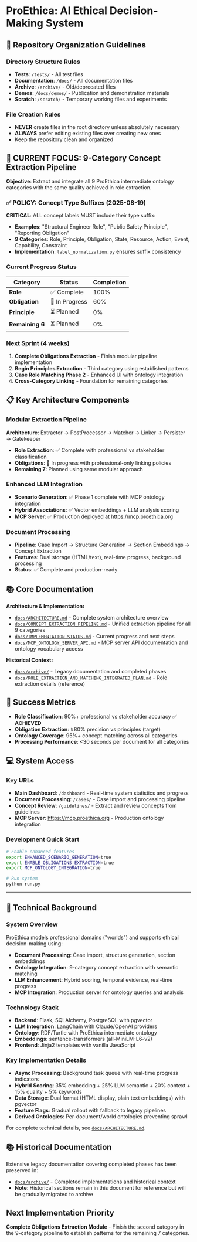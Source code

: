 # ProEthica: AI Ethical Decision-Making System

## 📁 Repository Organization Guidelines

### Directory Structure Rules
- **Tests**: `/tests/` - All test files
- **Documentation**: `/docs/` - All documentation files  
- **Archive**: `/archive/` - Old/deprecated files
- **Demos**: `/docs/demos/` - Publication and demonstration materials
- **Scratch**: `/scratch/` - Temporary working files and experiments

### File Creation Rules
- **NEVER** create files in the root directory unless absolutely necessary
- **ALWAYS** prefer editing existing files over creating new ones
- Keep the repository clean and organized

## 🎯 CURRENT FOCUS: 9-Category Concept Extraction Pipeline

**Objective**: Extract and integrate all 9 ProEthica intermediate ontology categories with the same quality achieved in role extraction.

### ✅ POLICY: Concept Type Suffixes (2025-08-19)
**CRITICAL**: ALL concept labels MUST include their type suffix:
- **Examples**: "Structural Engineer Role", "Public Safety Principle", "Reporting Obligation"
- **9 Categories**: Role, Principle, Obligation, State, Resource, Action, Event, Capability, Constraint
- **Implementation**: `label_normalization.py` ensures suffix consistency

### Current Progress Status

| Category | Status | Completion |
|----------|--------|------------|
| **Role** | ✅ Complete | 100% |
| **Obligation** | 🔄 In Progress | 60% |
| **Principle** | ⏳ Planned | 0% |
| **Remaining 6** | ⏳ Planned | 0% |

### Next Sprint (4 weeks)
1. **Complete Obligations Extraction** - Finish modular pipeline implementation
2. **Begin Principles Extraction** - Third category using established patterns  
3. **Case Role Matching Phase 2** - Enhanced UI with ontology integration
4. **Cross-Category Linking** - Foundation for remaining categories

## 📋 Key Architecture Components

### Modular Extraction Pipeline
**Architecture**: Extractor → PostProcessor → Matcher → Linker → Persister → Gatekeeper
- **Role Extraction**: ✅ Complete with professional vs stakeholder classification
- **Obligations**: 🔄 In progress with professional-only linking policies
- **Remaining 7**: Planned using same modular approach

### Enhanced LLM Integration
- **Scenario Generation**: ✅ Phase 1 complete with MCP ontology integration
- **Hybrid Associations**: ✅ Vector embeddings + LLM analysis scoring
- **MCP Server**: ✅ Production deployed at https://mcp.proethica.org

### Document Processing
- **Pipeline**: Case Import → Structure Generation → Section Embeddings → Concept Extraction
- **Features**: Dual storage (HTML/text), real-time progress, background processing
- **Status**: ✅ Complete and production-ready

## 📚 Core Documentation

**Architecture & Implementation:**
- [`docs/ARCHITECTURE.md`](docs/ARCHITECTURE.md) - Complete system architecture overview
- [`docs/CONCEPT_EXTRACTION_PIPELINE.md`](docs/CONCEPT_EXTRACTION_PIPELINE.md) - Unified extraction pipeline for all 9 categories  
- [`docs/IMPLEMENTATION_STATUS.md`](docs/IMPLEMENTATION_STATUS.md) - Current progress and next steps
- [`docs/MCP_ONTOLOGY_SERVER_API.md`](docs/MCP_ONTOLOGY_SERVER_API.md) - MCP server API documentation and ontology vocabulary access

**Historical Context:**
- [`docs/archive/`](docs/archive/) - Legacy documentation and completed phases
- [`docs/ROLE_EXTRACTION_AND_MATCHING_INTEGRATED_PLAN.md`](docs/ROLE_EXTRACTION_AND_MATCHING_INTEGRATED_PLAN.md) - Role extraction details (reference)

## 🎯 Success Metrics

- **Role Classification**: 90%+ professional vs stakeholder accuracy ✅ **ACHIEVED**
- **Obligation Extraction**: ≥80% precision vs principles (target)
- **Ontology Coverage**: 95%+ concept matching across all categories
- **Processing Performance**: <30 seconds per document for all categories

## 💻 System Access

### Key URLs
- **Main Dashboard**: `/dashboard` - Real-time system statistics and progress
- **Document Processing**: `/cases/` - Case import and processing pipeline
- **Concept Review**: `/guidelines/` - Extract and review concepts from guidelines
- **MCP Server**: https://mcp.proethica.org - Production ontology integration

### Development Quick Start
```bash
# Enable enhanced features
export ENHANCED_SCENARIO_GENERATION=true
export ENABLE_OBLIGATIONS_EXTRACTION=true
export MCP_ONTOLOGY_INTEGRATION=true

# Run system
python run.py
```

---

## 📖 Technical Background

### System Overview
ProEthica models professional domains ("worlds") and supports ethical decision-making using:
- **Document Processing**: Case import, structure generation, section embeddings
- **Ontology Integration**: 9-category concept extraction with semantic matching
- **LLM Enhancement**: Hybrid scoring, temporal evidence, real-time progress
- **MCP Integration**: Production server for ontology queries and analysis

### Technology Stack
- **Backend**: Flask, SQLAlchemy, PostgreSQL with pgvector
- **LLM Integration**: LangChain with Claude/OpenAI providers  
- **Ontology**: RDF/Turtle with ProEthica intermediate ontology
- **Embeddings**: sentence-transformers (all-MiniLM-L6-v2)
- **Frontend**: Jinja2 templates with vanilla JavaScript

### Key Implementation Details
- **Async Processing**: Background task queue with real-time progress indicators
- **Hybrid Scoring**: 35% embedding + 25% LLM semantic + 20% context + 15% quality + 5% keywords
- **Data Storage**: Dual format (HTML display, plain text embeddings) with pgvector
- **Feature Flags**: Gradual rollout with fallback to legacy pipelines
- **Derived Ontologies**: Per-document/world ontologies preventing sprawl

For complete technical details, see [`docs/ARCHITECTURE.md`](docs/ARCHITECTURE.md).

## 📚 Historical Documentation

Extensive legacy documentation covering completed phases has been preserved in:
- [`docs/archive/`](docs/archive/) - Completed implementations and historical context
- **Note**: Historical sections remain in this document for reference but will be gradually migrated to archive

## Next Implementation Priority

**Complete Obligations Extraction Module** - Finish the second category in the 9-category pipeline to establish patterns for the remaining 7 categories.
